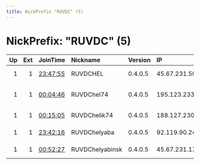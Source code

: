 ```yaml
---
title: NickPrefix "RUVDC" (5)
---
```


# NickPrefix: "RUVDC" (5)

|   Up |   Ext | JoinTime                                                                                            | Nickname        | Version   | IP              | AS                | CC   |   ORp |   Dirp | OS    | Contact                |   eFamMembers |
|-----:|------:|:----------------------------------------------------------------------------------------------------|:----------------|:----------|:----------------|:------------------|:-----|------:|-------:|:------|:-----------------------|--------------:|
|    1 |     1 | [23:47:55](https://metrics.torproject.org/rs.html#details/8B47A7F684B78F96A7B76DA627491CAE3090A49E) | RUVDCHEL        | 0.4.0.5   | 45.67.231.50    | Webhost LLC       | nl   |  9001 |   9030 | Linux | Tipo Pasha 79000839528 |             1 |
|    1 |     1 | [00:04:46](https://metrics.torproject.org/rs.html#details/2DA3F89A798380FB00A02737310FAFFFA1EFB5F5) | RUVDChel74      | 0.4.0.5   | 195.123.233.32  | ITL-Bulgaria Ltd. | us   |  9001 |   9030 | Linux | 007 79000839528        |             1 |
|    1 |     1 | [00:15:05](https://metrics.torproject.org/rs.html#details/367CDFADD00428B572B1C115F8A3361B980F1897) | RUVDChelik74    | 0.4.0.5   | 188.127.230.251 | LLC Smart Ape     | ru   |  9001 |   9030 | Linux | Dgigurda 79000839528   |             1 |
|    1 |     1 | [23:42:16](https://metrics.torproject.org/rs.html#details/90272C88CE429F9AE845CA240BC5A06B5DBD17E6) | RUVDChelyaba    | 0.4.0.5   | 92.119.90.24    | Melbikomas UAB    | de   |  9001 |   9030 | Linux | Pasha 79000839528      |             1 |
|    1 |     1 | [00:52:27](https://metrics.torproject.org/rs.html#details/02124090F905D4BDF1EDA47CF279114E1DFB9E38) | RUVDChelyabinsk | 0.4.0.5   | 45.67.231.177   | Webhost LLC       | nl   |  9001 |   9030 | Linux | Pisdabol 79000839528   |             1 |
